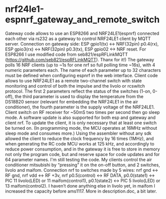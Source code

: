 # nrf24le1-espnrf_gateway_and_remote_switch

  Gateway code allows to use an ESP8266 and NRF24LE1(espnrf) connected each other via rs232 as a gateway to control NRF24LE1 client
by MQTT server. Connection on gateway side: ESP gpio1(tx) <-> NRF(32pin) p0.4(rx), ESP gpio3(rx) <-> NRF(32pin) p0.3(tx),
ESP gpio02 <-> NRF reset.
  For ESP8266 I use modified code from seb821/espRFLinkMQTT (https://github.com/seb821/espRFLinkMQTT). Thanx for it!)
  The gateway polls 16 NRF clients (up to ~1s for one nrf so full polling time ~16s), with 4 numeric parameters each. The name of
each parameter up to 32 characters must be defined when configuring espnrf  in the web interface.
  Client code allows to use NRF24LE1 as a remote two-channel switch with state monitoring and control of both the impulse and the
livolo or rcswitch protocol. The first 2 parameters reflect the status of the switches (1-on, 0-off), the third parameter is used to
display the temperature from the DS18B20 sensor (relevant for embedding the NRF24LE1 in the air conditioner), the fourth parameter is
the supply voltage of the NRF24LE1. Client switch on RF receiver for ~50mS two times per second then go sleep mode.
  A software update is also supported for both esp and gateway and client nrf. To update the client, it is only necessary that at
least one switch be turned on. (In programming mode, the MCU operates at 16MHz without sleep mode and consumes more.)
  Using the assembler without any sdk allowed the client to reduce the clock frequency by 16 times (1MHz), and when generating the
RC code MCU works at 125 kHz, and accordingly to reduce power consumption, and in the gateway it is free to store in memory not only
the program code, but and reserve space for code updates and for 64 parameter names. I'm still testing the code. My clients control
the air conditioner mitsubishi by “pressing” it on the on-off button, and 2 switches, livolo and maifom. Connection nrf to switches
made by 5 wires: nrf gnd <-> RF gnd, nrf vdd <-> RF +3v,  nrf p0.5(control) <-> RF DATA, p0.0(state1) <-> PIC 11 livolo(LED) or 11 maifom(control1), p0.1(state2) <-> PIC 5 livolo(LED) or 13 maifom(control2). I haven’t done anything else in livolo yet, in maifom
I increased the capacity before ams1117. More in description.doc, a bit later.

